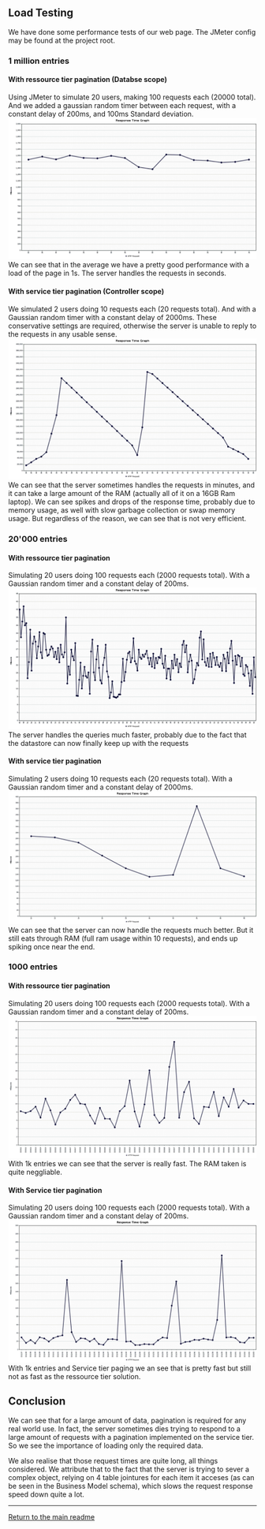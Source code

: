 ## Load Testing

We have done some performance tests of our web page. The JMeter config may be found at the project root.

### 1 million entries

#### With ressource tier pagination (Databse scope)

Using JMeter to simulate 20 users, making 100 requests each (20000 total). And we added a gaussian random timer between each request, with a constant delay of 200ms, and 100ms Standard deviation. 
![Paging 1million ressource tier](assets/responseTimePaging.png)
We can see that in the average we have a pretty good performance with a load of the page in 1s. The server handles the requests in seconds.

#### With service tier pagination (Controller scope)

We simulated 2 users doing 10 requests each (20 requests total). And with a Gaussian random timer with a constant delay of 2000ms.
These conservative settings are required, otherwise the server is unable to reply to the requests in any usable sense.
![Paging 1 million Service tier](assets/responseTimeDisabledPaging.png)
We can see that the server sometimes handles the requests in minutes, and it can take a large amount of the RAM (actually all of it on a 16GB Ram laptop). We can see spikes and drops of the response time, probably due to memory usage, as well with slow garbage collection or swap memory usage. But regardless of the reason, we can see that is not very efficient.

### 20'000 entries

#### With ressource tier pagination

Simulating 20 users doing 100 requests each (2000 requests total). With a Gaussian random timer and a constant delay of 200ms.
![Paging 20000 Ressource tier](assets/responseTimePaging_20k.png)
The server handles the queries much faster, probably due to the fact that the datastore can now finally keep up with the requests

#### With service tier pagination

Simulating 2 users doing 10 requests each (20 requests total). With a Gaussian random timer and a constant delay of 2000ms.
![Paging 20000 Service tier](assets/responseTimeDisabledPaging_20k.png)
We can see that the server can now handle the requests much better.
But it still eats through RAM (full ram usage within 10 requests), and ends up spiking once near the end.

### 1000 entries

#### With ressource tier pagination

Simulating 20 users doing 100 requests each (2000 requests total). With a Gaussian random timer and a constant delay of 200ms.
![Paging 1000 Ressource tier](assets/ResponseTimePaging_1K.png)
With 1k entries we can see that the server is really fast. The RAM taken is quite neggliable.

#### With Service tier pagination

Simulating 20 users doing 100 requests each (2000 requests total). With a Gaussian random timer and a constant delay of 200ms.
![Paging 1000 Service Tier](assets/ResponseTimeDisabledPaging_1K.png)
With 1k entries and Service tier paging we an see that is pretty fast but still not as fast as the ressource tier solution.

## Conclusion
We can see that for a large amount of data, pagination is required for any real world use. In fact, the server sometimes dies trying to respond to a large amount of requests with a pagination implemented on the service tier. So we see the importance of loading only the required data.

We also realise that those request times are quite long, all things considered. We attribute that to the fact that the server is trying to sever a complex object, relying on 4 table jointures for each item it acceses (as can be seen in the Business Model schema), which slows the request response speed down quite a lot. 

---
[Return to the main readme](https://github.com/capito27/Teaching-HEIGVD-AMT-2019-Project-One/blob/master/README.md)

